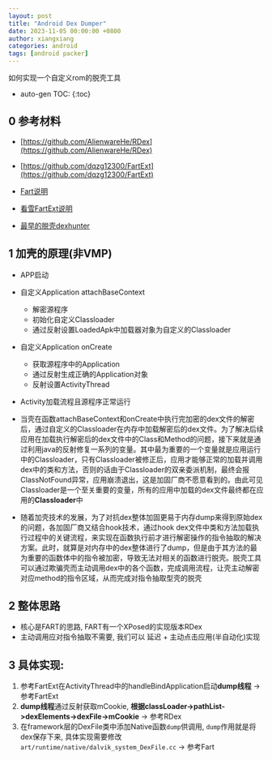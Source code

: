 ```yaml
---
layout: post
title: "Android Dex Dumper"
date: 2023-11-05 00:00:00 +0800
author: xiangxiang
categories: android
tags: [android packer]
---
```

如何实现一个自定义rom的脱壳工具

* auto-gen TOC:
{:toc}
## 0 参考材料

- [https://github.com/AlienwareHe/RDex](https://github.com/AlienwareHe/RDex)

- [https://github.com/dqzg12300/FartExt](https://github.com/dqzg12300/FartExt)

- [Fart说明](https://bbs.kanxue.com/thread-252630.htm)

- [看雪FartExt说明](https://bbs.kanxue.com/thread-268760.htm)

- [最早的脱壳dexhunter](https://github.com/zyq8709/dexhunter)

## 1 加壳的原理(非VMP)
- APP启动
- 自定义Application attachBaseContext
    + 解密源程序
    + 初始化自定义Classloader
    + 通过反射设置LoadedApk中加载器对象为自定义的Classloader
- 自定义Application onCreate
    + 获取源程序中的Application
    + 通过反射生成正确的Application对象
    + 反射设置ActivityThread
- Activity加载流程且源程序正常运行


- 当壳在函数attachBaseContext和onCreate中执行完加密的dex文件的解密后，通过自定义的Classloader在内存中加载解密后的dex文件。为了解决后续应用在加载执行解密后的dex文件中的Class和Method的问题，接下来就是通过利用java的反射修复一系列的变量。其中最为重要的一个变量就是应用运行中的Classloader，只有Classloader被修正后，应用才能够正常的加载并调用dex中的类和方法，否则的话由于Classloader的双亲委派机制，最终会报ClassNotFound异常，应用崩溃退出，这是加固厂商不愿意看到的。由此可见Classloader是一个至关重要的变量，所有的应用中加载的dex文件最终都在应用的**Classloader**中


- 随着加壳技术的发展，为了对抗dex整体加固更易于内存dump来得到原始dex的问题，各加固厂商又结合hook技术，通过hook dex文件中类和方法加载执行过程中的关键流程，来实现在函数执行前才进行解密操作的指令抽取的解决方案。此时，就算是对内存中的dex整体进行了dump，但是由于其方法的最为重要的函数体中的指令被加密，导致无法对相关的函数进行脱壳。脱壳工具可以通过欺骗壳而主动调用dex中的各个函数，完成调用流程，让壳主动解密对应method的指令区域，从而完成对指令抽取型壳的脱壳


## 2 整体思路
- 核心是FART的思路, FART有一个XPosed的实现版本RDex
- 主动调用应对指令抽取不需要, 我们可以 延迟 + 主动点击应用(半自动化)实现

## 3 具体实现:
1. 参考FartExt在ActivityThread中的handleBindApplication启动**dump线程** -> 参考FartExt
2. **dump线程**通过反射获取mCookie, **根据classLoader->pathList->dexElements->dexFile->mCookie**  -> 参考RDex
3. 在framework层的DexFile类中添加Native函数`dump`供调用, `dump`作用就是将dex保存下来, 具体实现需要修改`art/runtime/native/dalvik_system_DexFile.cc` -> 参考Fart
